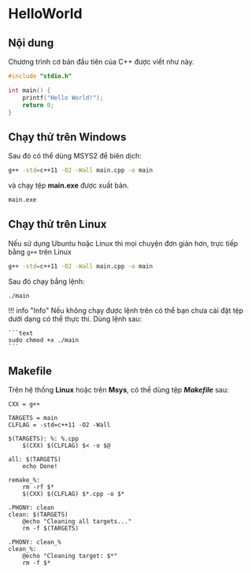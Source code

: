 # HelloWorld

## Nội dung

Chương trình cơ bản đầu tiên của C++ được viết như này.

```cpp title="main.cpp"
#include "stdio.h"

int main() {
    printf("Hello World!");
    return 0;
}
```

## Chạy thử trên Windows

Sau đó có thể dùng MSYS2 để biên dịch:

```bash
g++ -std=c++11 -O2 -Wall main.cpp -o main
```

và chạy tệp __main.exe__ được xuất bản.

```bash
main.exe
```

## Chạy thử trên Linux

Nếu sử  dụng Ubuntu hoặc Linux thì mọi chuyện đơn giản hơn, trực tiếp bằng `g++` trên Linux

```bash
g++ -std=c++11 -O2 -Wall main.cpp -o main
```

Sau đó chạy bẳng lệnh:

```text
./main
```

!!! info "Info"
    Nếu không chạy được lệnh trên có thể bạn chưa cài đặt tệp dưới dạng có thể thực thi. Dùng lệnh sau:

    ```text
    sudo chmod +x ./main
    ```

## Makefile

Trên hệ thống __Linux__ hoặc trên __Msys__, có thể dùng tệp __*Makefile*__ sau:

```text title="Makefile"
CXX = g++

TARGETS = main
CLFLAG = -std=c++11 -O2 -Wall

$(TARGETS): %: %.cpp
	$(CXX) $(CLFLAG) $< -o $@

all: $(TARGETS)
	echo Done!

remake_%:
	rm -rf $*
	$(CXX) $(CLFLAG) $*.cpp -o $*

.PHONY: clean
clean: $(TARGETS)
	@echo "Cleaning all targets..."
	rm -f $(TARGETS)

.PHONY: clean_%
clean_%:
	@echo "Cleaning target: $*"
	rm -f $*
```